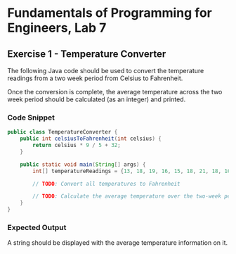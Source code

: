 # Fundamentals of Programming for Engineers, Lab 7

## Exercise 1 - Temperature Converter

The following Java code should be used to convert the temperature readings
from a two week period from Celsius to Fahrenheit.

Once the conversion is complete, the average temperature across the two week
period should be calculated (as an integer) and printed.

### Code Snippet

```java
public class TemperatureConverter {
    public int celsiusToFahrenheit(int celsius) {
        return celsius * 9 / 5 + 32;
    }

    public static void main(String[] args) {
        int[] temperatureReadings = {13, 18, 19, 16, 15, 18, 21, 18, 16, 12, 15, 19, 21, 22};

        // TODO: Convert all temperatures to Fahrenheit

        // TODO: Calculate the average temperature over the two-week period and print the result
    }
}
```

### Expected Output

A string should be displayed with the average temperature information on it.

